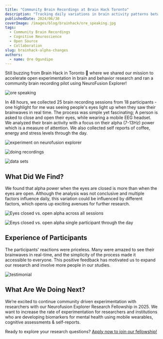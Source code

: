 ```yaml
---
title: "Community Brain Recordings at Brain Hack Toronto"
description: "Tracking daily variations in brain activity patterns between eyes-open and eyes-closed states"
publishedDate: 2024/06/30
coverImage: /images/blog/brainhack/ore_speaking.jpg
tags:
  - Community Brain Recordings
  - Cognitive Neuroscience
  - Open Source
  - Collaboration
slug: brainhack-alpha-changes
authors:
  - name: Ore Ogundipe
---
```


Still buzzing from Brain Hack in Toronto 🧠 where we shared our mission to accelerate open experimentation in brain and behavior research and ran a community brain recording pilot using NeuroFusion Explorer!

![ore speaking](/images/blog/brainhack/ore_speaking.jpg)

In 48 hours, we collected 25 brain recording sessions from 18 participants - one highlight for me was seeing people's eyes light up when they saw their brainwaves in real time. The process was simple yet fascinating; A person is asked to close and open their eyes, while wearing a mobile EEG headset. We analyzed their brain activity with a focus on their alpha (7-13Hz) power which is a measure of attention. We also collected self reports of coffee, energy and stress levels through the day.

![experiment on neurofusion explorer](/images/blog/brainhack/experiment.png)

![doing recordings](/images/blog/brainhack/recordings.png)

![data sets](/images/blog/brainhack/data.png)

## What Did We Find?

We found that alpha power when the eyes are closed is more than when the eyes are open. Although the analysis was not conclusive and multiple factors influence daily, this variation could be influenced by different factors, which opens up exciting avenues for further research.

![Eyes closed vs. open alpha across all sessions](/images/blog/brainhack/result_overall.png)

![Eeys closed vs. open alpha single participant through the day](/images/blog/brainhack/result_single.png)

## Experience of Participants

The participants' reactions were priceless. Many were amazed to see their brainwaves in real-time, and the simplicity of the process made it accessible to everyone.
This positive feedback has motivated us to expand our research and involve more people in our studies.

![testimonial](/images/blog/brainhack/user_testimonial.png)

## What Are We Doing Next?

We’re excited to continue community driven experimentation with researchers with our Neurofusion Explorer Research Fellowship in 2025. We want to increase the rate of experimentation for researchers and institutions who are developing biomarkers for mental health using mobile wearables, cognitive assessments & self-reports.

Ready to explore your research questions? [Apply now to join our fellowship!](https://docs.google.com/forms/d/e/1FAIpQLScKGtxEHwwuBYUW7eXVE_LEz3Mm93yMKGfogbOWfAqSiLKCRw/viewform)
